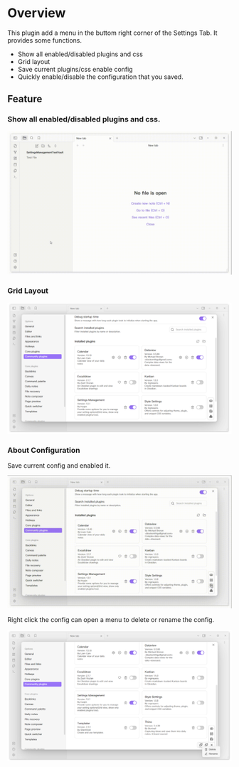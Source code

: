 # Overview

This plugin add a menu in the buttom right corner of the Settings Tab. It provides some functions.

- Show all enabled/disabled plugins and css
- Grid layout
- Save current plugins/css enable config
- Quickly enable/disable the configuration that you saved.

## Feature

### Show all enabled/disabled plugins and css.

![ToggleEnabledDisabled](./images/toggleEnabledDisabled.gif)

### Grid Layout

![grid-view](./images/GridView.png)

### About Configuration

Save current config and enabled it.

![SaveAndUseConfig](./images/saveAndUseConfig.gif)

Right click the config can open a menu to delete or rename the config.

![Delete/Rename-Config](./images/deleteAndRenameConfig.png)